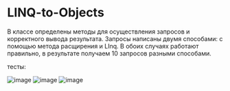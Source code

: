 # LINQ-to-Objects
В классе определены методы для осуществления запросов и корректного вывода результата. Запросы написаны двумя способами: с помощью метода расщирения и LInq. В обоих случаях работают правильно, в результате получаем 10 запросов разными способами.

тесты:

![image](https://user-images.githubusercontent.com/44696785/145364384-f1c6db4a-6a42-4034-a2fb-a247862e292d.png)
![image](https://user-images.githubusercontent.com/44696785/145364430-2e6d5584-0806-455a-aff9-4a62cda205d2.png)
![image](https://user-images.githubusercontent.com/44696785/145364442-ad5f49da-ef32-4340-97e2-7c949afef524.png)
